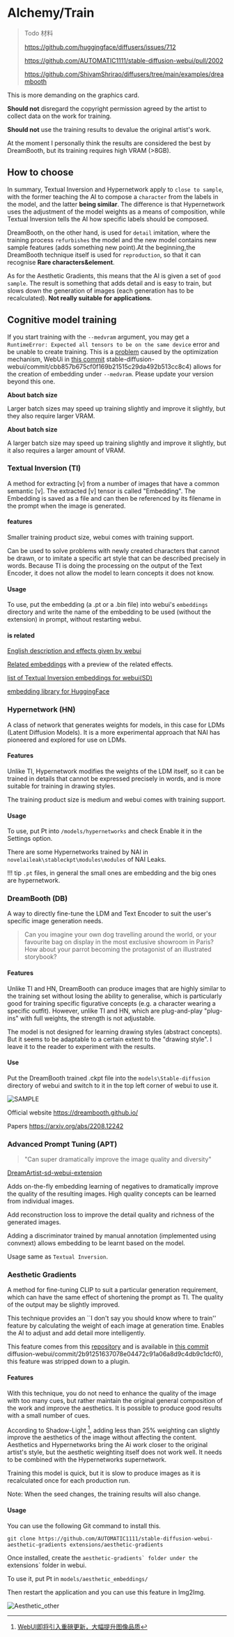 # Alchemy/Train

>Todo
>材料
>
>https://github.com/huggingface/diffusers/issues/712
>
>https://github.com/AUTOMATIC1111/stable-diffusion-webui/pull/2002
>
>https://github.com/ShivamShrirao/diffusers/tree/main/examples/dreambooth


This is more demanding on the graphics card.

**Should not** disregard the copyright permission agreed by the artist to collect data on the work for training.

**Should not** use the training results to devalue the original artist's work.

At the moment I personally think the results are considered the best by DreamBooth, but its training requires high VRAM (>8GB).

## How to choose

In summary, Textual Inversion and Hypernetwork apply to `close to sample`, with the former teaching the AI to compose a `character` from the labels in the model, and the latter **being similar**. The difference is that Hypernetwork uses the adjustment of the model weights as a means of composition, while Textual Inversion tells the AI how specific labels should be composed.

DreamBooth, on the other hand, is used for `detail` imitation, where the training process `refurbishes` the model and the new model contains new sample features (adds something new point).At the beginning,the DreamBooth technique itself is used for `reproduction`, so that it can recognise **Rare characters&element**.

As for the Aesthetic Gradients, this means that the AI is given a set of `good sample`. The result is something that adds detail and is easy to train, but slows down the generation of images (each generation has to be recalculated). **Not really suitable for applications**.


## Cognitive model training

If you start training with the `--medvram` argument, you may get a `RuntimeError: Expected all tensors to be on the same device` error and be unable to create training.
This is a [problem](https://github.com/AUTOMATIC1111/stable-diffusion-webui/issues/2399) caused by the optimization mechanism, WebUi in [this commit](https://github.com/AUTOMATIC1111/) stable-diffusion-webui/commit/cbb857b675cf0f169b21515c29da492b513cc8c4) allows for the creation of embedding under `--medvram`. Please update your version beyond this one.

**About batch size**

Larger batch sizes may speed up training slightly and improve it slightly, but they also require larger VRAM.




**About batch size**

A larger batch size may speed up training slightly and improve it slightly, but it also requires a larger amount of VRAM.

### Textual Inversion (TI)

A method for extracting [v] from a number of images that have a common semantic [v]. The extracted [v] tensor is called "Embedding". The Embedding is saved as a file and can then be referenced by its filename in the prompt when the image is generated.


#### features

Smaller training product size, webui comes with training support.

Can be used to solve problems with newly created characters that cannot be drawn, or to imitate a specific art style that can be described precisely in words. Because TI is doing the processing on the output of the Text Encoder, it does not allow the model to learn concepts it does not know.


#### Usage

To use, put the embedding (a .pt or a .bin file) into webui's `embeddings` directory and write the name of the embedding to be used (without the extension) in prompt, without restarting webui.


#### is related

[English description and effects given by webui](https://github.com/AUTOMATIC1111/stable-diffusion-webui/wiki/Textual-Inversion)

[Related embeddings](https://gitlab.com/16777216c/stable-diffusion-embeddings) with a preview of the related effects.

[list of Textual Inversion embeddings for webui(SD)](https://rentry.org/embeddings)

[embedding library for HuggingFace](https://cyberes.github.io/stable-diffusion-textual-inversion-models/)


### Hypernetwork (HN)

A class of network that generates weights for models, in this case for LDMs (Latent Diffusion Models). It is a more experimental approach that NAI has pioneered and explored for use on LDMs.


#### Features

Unlike TI, Hypernetwork modifies the weights of the LDM itself, so it can be trained in details that cannot be expressed precisely in words, and is more suitable for training in drawing styles.

The training product size is medium and webui comes with training support.


#### Usage

To use, put Pt into `/models/hypernetworks` and check Enable it in the Settings option.

There are some Hypernetworks trained by NAI in `novelaileak\stableckpt\modules\modules` of NAI Leaks.

!!! tip
    `.pt` files, in general the small ones are embedding and the big ones are hypernetwork.


### DreamBooth (DB)

A way to directly fine-tune the LDM and Text Encoder to suit the user's specific image generation needs.

> Can you imagine your own dog travelling around the world, or your favourite bag on display in the most exclusive showroom in Paris? How about your parrot becoming the protagonist of an illustrated storybook?


#### Features

Unlike TI and HN, DreamBooth can produce images that are highly similar to the training set without losing the ability to generalise, which is particularly good for training specific figurative concepts (e.g. a character wearing a specific outfit). However, unlike TI and HN, which are plug-and-play "plug-ins" with full weights, the strength is not adjustable.

The model is not designed for learning drawing styles (abstract concepts). But it seems to be adaptable to a certain extent to the "drawing style". I leave it to the reader to experiment with the results.


#### Use

Put the DreamBooth trained .ckpt file into the `models\Stable-diffusion` directory of webui and switch to it in the top left corner of webui to use it.

![SAMPLE](https://dreambooth.github.io/DreamBooth_files/high_level.png)

Official website https://dreambooth.github.io/

Papers https://arxiv.org/abs/2208.12242


### Advanced Prompt Tuning (APT)

> "Can super dramatically improve the image quality and diversity"

[DreamArtist-sd-webui-extension](https://github.com/7eu7d7/DreamArtist-sd-webui-extension)


Adds on-the-fly embedding learning of negatives to dramatically improve the quality of the resulting images. High quality concepts can be learned from individual images.

Add reconstruction loss to improve the detail quality and richness of the generated images.

Adding a discriminator trained by manual annotation (implemented using convnext) allows embedding to be learnt based on the model.

Usage same as `Textual Inversion`.


### Aesthetic Gradients

A method for fine-tuning CLIP to suit a particular generation requirement, which can have the same effect of shortening the prompt as TI. The quality of the output may be slightly improved.

This technique provides an ``I don't say you should know where to train'' feature by calculating the weight of each image at generation time. Enables the AI to adjust and add detail more intelligently.

This feature comes from this [repository](https://github.com/vicgalle/stable-diffusion-aesthetic-gradients) and is available in [this commit](https://github.com/AUTOMATIC1111/stable-) diffusion-webui/commit/2b91251637078e04472c91a06a8d9c4db9c1dcf0), this feature was stripped down to a plugin.


#### Features

With this technique, you do not need to enhance the quality of the image with too many cues, but rather maintain the original general composition of the work and improve the aesthetics. It is possible to produce good results with a small number of cues.

According to Shadow-Light [^11], adding less than 25% weighting can slightly improve the aesthetics of the image without affecting the content. Aesthetics and Hypernetworks bring the Ai work closer to the original artist's style, but the aesthetic weighting itself does not work well. It needs to be combined with the Hypernetworks supernetwork.

Training this model is quick, but it is slow to produce images as it is recalculated once for each production run.

Note: When the seed changes, the training results will also change.


#### Usage

You can use the following Git command to install this.

```commandline
git clone https://github.com/AUTOMATIC1111/stable-diffusion-webui-aesthetic-gradients extensions/aesthetic-gradients
```

Once installed, create the ``aesthetic-gradients` folder under the ``extensions` folder in webui.

To use it, put Pt in `models/aesthetic_embeddings/`

Then restart the application and you can use this feature in Img2Img.

![Aesthetic_other](https://user-images.githubusercontent.com/75739606/197824140-50dca98e-856f-44ca-99e6-da2fee5bb23c.png)
<!--
![Aesthetic_other](https://raw.githubusercontent.com/sudoskys/StableDiffusionBook/main/resource/Aesthetic_other.png)
-->


[^7]:[风格模型训练](https://www.bilibili.com/video/BV1ae4y1S7v9/)

[^8]:[迭代草图](https://github.com/AUTOMATIC1111/stable-diffusion-webui/discussions/2473)

[^9]:[交替单词](https://github.com/AUTOMATIC1111/stable-diffusion-webui/pull/1733)

[^10]:[角色与画风tag训练十问](https://www.bilibili.com/video/BV1xt4y1F7Y2/)

[^11]:[WebUI即将引入重磅更新，大幅提升图像品质](https://www.bilibili.com/read/cv19102552)

[^12]:[超网络训练](https://github.com/AUTOMATIC1111/stable-diffusion-webui/discussions/2284)

[^13]:[超网络训练指南](https://rentry.org/hypernetwork4dumdums)


[^14]:[dreambooth-小鬼峰](https://www.bilibili.com/read/cv18935031?from=search)

[^15]:[dreambooth-论文](https://arxiv.org/abs/2208.12242)

[^16]:[Hypernetwork画风训练经验分享](https://shiina-h.notion.site/shiina-h/Hypernetwork-1fc0b60645284c5e96bb41b583a4e86f)

[^17]:[Installing Stable Diffusion & Dreambooth for Windows](https://pastebin.com/xcFpp9Mr)

[^18]:[Installing Dreambooth for Windows](https://gist.github.com/Summersoff/70861d757a40c153c5802dc8c4ed68c0)

